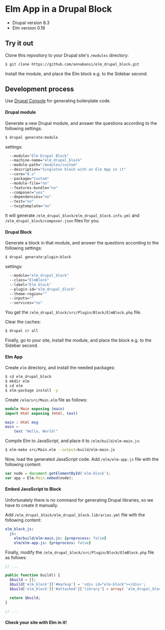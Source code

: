 # Elm App in a Drupal Block

- Drupal version 8.3
- Elm version 0.18



## Try it out

Clone this repository to your Drupal site's `/modules` directory:

```bash
$ git clone https://github.com/annabansi/elm_drupal_block.git
```
Install the module, and place the Elm block e.g. to the Sidebar second.



## Development process

Use [Drupal Console](https://docs.drupalconsole.com/en/index.html) for generating boilerplate code.


#### Drupal module

Generate a new Drupal module, and answer the questions according to the following settings:

```bash
$ drupal generate:module
```

settings:
```bash
  --module="Elm Drupal Block"
  --machine-name="elm_drupal_block"
  --module-path="/modules/custom"
  --description="Singleton block with an Elm App in it"
  --core="8.x"
  --package="Custom"
  --module-file="no"
  --features-bundle="no"
  --composer="yes"
  --dependencies="no"
  --test="no"
  --twigtemplate="no"
```

It will generate `/elm_drupal_block/elm_drupal_block.info.yml` and `/elm_drupal_block/composer.json` files for you.


#### Drupal Block

Generate a block in that module, and answer the questions according to the following settings:

```bash
$ drupal generate:plugin:block
```

settings:
```bash
  --module="elm_drupal_block"
  --class="ElmBlock"
  --label="Elm block"
  --plugin-id="elm_drupal_block"
  --theme-region=""
  --inputs=""
  --services="no"
```
You get the `/elm_drupal_block/src/Plugin/Block/ElmBlock.php` file.


Clear the caches:

```bash
$ drupal cr all
```

Finally, go to your site, install the module, and place the block e.g. to the Sidebar second.


#### Elm App

Create `elm` directory, and install the needed packages:

```bash
$ cd elm_drupal_block
$ mkdir elm
$ cd elm
$ elm-package install -y
```

Create `/elm/src/Main.elm` file as follows:

```elm
module Main exposing (main)
import Html exposing (Html, text)

main : Html msg
main =
    text "Hello, World!"
```


Compile Elm to JavaScript, and place it to `/elm/build/elm-main.js`:

```bash
$ elm-make src/Main.elm --output=build/elm-main.js
```

Now, load the generated JavaScript code. Add `/elm/elm-app.js` file with the following content:

```javascript
var node = document.getElementById('elm-block');
var app = Elm.Main.embed(node);
```


#### Embed JavaScript to Block

Unfortunately there is no command for generating Drupal libraries, so we have to create it manually.

Add `/elm_drupal_block/elm_drupal_block.libraries.yml` file with the following content:

```yml
elm_block_js:
  js:
    elm/build/elm-main.js: {preprocess: false}
    elm/elm-app.js: {preprocess: false}
```


Finally, modify the `/elm_drupal_block/src/Plugin/Block/ElmBlock.php` file as follows:

```php
// ...

public function build() {
  $build = [];
  $build['elm_block']['#markup'] = '<div id="elm-block"></div>';
  $build['elm_block']['#attached']['library'] = array( 'elm_drupal_block/elm_block_js', );

  return $build;
}

// ...
```


#### Check your site with Elm in it!
